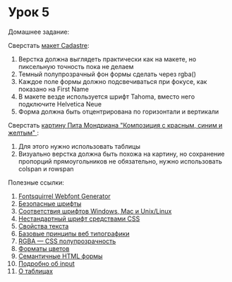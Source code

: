 # Урок 5

Домашнее задание:

Сверстать [макет Cadastre](/lesson_05/homework5.psd):

1. Верстка должна выглядеть практически как на макете, но пиксельную точность пока не делаем
2. Темный полупрозрачный фон формы сделать через rgba()
3. Каждое поле формы должно подсвечиваться при фокусе, как показано на First Name
4. В макете везде используется шрифт Tahoma, вместо него подключите Helvetica Neue
5. Форма должна быть отцентрирована по горизонтали и вертикали

Сверстать [картину Пита Мондриана "Композиция с красным, синим и желтым" ](/lesson_05/homework5_table.png):

1. Для этого нужно использовать таблицы
2. Визуально верстка должна быть похожа на картину, но сохранение пропорций прямоугольников не обязательно, нужно использовать colspan и rowspan


Полезные ссылки:

1. [Fontsquirrel Webfont Generator](http://www.fontsquirrel.com/tools/webfont-generator)
2. [Безопасные шрифты](http://www.xiper.net/collect/html-and-css-tricks/typographics/safe-fonts.html)
3. [Соответствия шрифтов Windows, Mac и Unix/Linux](http://www.xiper.net/collect/html-and-css-tricks/typographics/safe-fonts-part2.html)
4. [Нестандартный шрифт средствами CSS](http://www.xiper.net/collect/html-and-css-tricks/typographics/font-face-non-standart-fonts-on-css.html)
5. [Свойства текста](http://htmlbook.ru/content/svoystva-teksta)
6. [Базовые принципы веб типографики](http://www.wearymax.ru/webmasters/typographic/)
7. [RGBA — CSS полупрозрачность](http://www.xiper.net/collect/html-and-css-tricks/css-tricks/rgba.html)
8. [Форматы цветов](http://htmlbook.ru/css/value/color)
9. [Семантичные HTML формы](http://www.xiper.net/learn/tegofenshuj/semantic-html-forms.html)
10. [Подробно об input](http://www.xiper.net/manuals/html/tags/input.html)
11. [О таблицах](http://htmlbook.ru/html/table)
